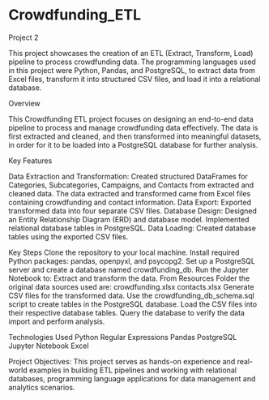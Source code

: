 # Crowdfunding_ETL
Project 2

This project showcases the creation of an ETL (Extract, Transform, Load) pipeline to process crowdfunding data. The programming languages used in this project were Python, Pandas, and PostgreSQL, to extract data from Excel files, transform it into structured CSV files, and load it into a relational database. 

Overview 

This Crowdfunding ETL project focuses on designing an end-to-end data pipeline to process and manage crowdfunding data effectively. The data is first extracted and cleaned, and then transformed into meaningful datasets, in order for it to be loaded into a PostgreSQL database for further analysis. 

Key Features 

Data Extraction and Transformation:
Created structured DataFrames for Categories, Subcategories, Campaigns, and Contacts from extracted and cleaned data.
The data extracted and transformed came from Excel files containing crowdfunding and contact information. 
Data Export: 
Exported transformed data into four separate CSV files. 
Database Design: 
Designed an Entity Relationship Diagram (ERD) and database model. 
Implemented relational database tables in PostgreSQL. 
Data Loading: Created database tables using the exported CSV files. 

Key Steps
Clone the repository to your local machine. 
Install required Python packages: pandas, openpyxl, and psycopg2. 
Set up a PostgreSQL server and create a database named crowdfunding_db. 
Run the Jupyter Notebook to: 
Extract and transform the data. 
From Resources Folder the original data sources used are: 
crowdfunding.xlsx
contacts.xlsx
Generate CSV files for the transformed data. 
Use the crowdfunding_db_schema.sql script to create tables in the PostgreSQL database. 
Load the CSV files into their respective database tables. 
Query the database to verify the data import and perform analysis. 

Technologies Used 
Python
Regular Expressions
Pandas
PostgreSQL
Jupyter Notebook
Excel

Project Objectives: This project serves as hands-on experience and real-world examples in building ETL pipelines and working with relational databases, programming language applications for data management and analytics scenarios.
